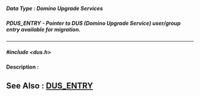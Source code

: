 ##### Data Type : Domino Upgrade Services
##### PDUS_ENTRY - Pointer to DUS (Domino Upgrade Service) user/group entry available for migration.
---
##### #include <dus.h>
**Description :**

**See Also :**
[DUS_ENTRY](D:/md_files/DUS_ENTRY.md)
---
